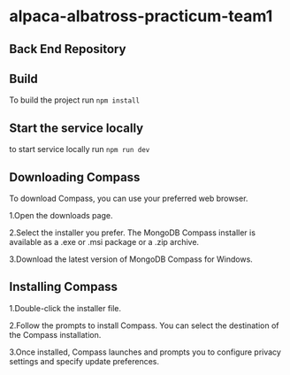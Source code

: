 # alpaca-albatross-practicum-team1

## Back End Repository

## Build

To build the project run
`npm install`

## Start the service locally

to start service locally run
`npm run dev`


## Downloading Compass

To download Compass, you can use your preferred web browser.

1.Open the downloads page.

2.Select the installer you prefer. The MongoDB Compass installer is available as a .exe or .msi package or a .zip archive.

3.Download the latest version of MongoDB Compass for Windows.

## Installing Compass

1.Double-click the installer file.

2.Follow the prompts to install Compass. You can select the destination of the Compass installation.

3.Once installed, Compass launches and prompts you to configure privacy settings and specify update preferences.